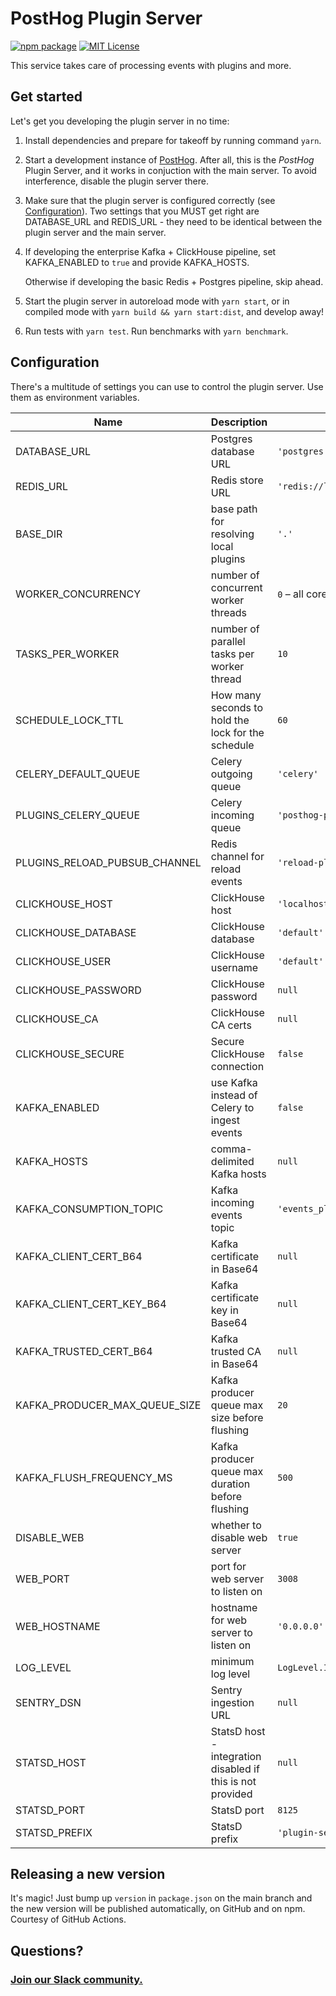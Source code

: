 # PostHog Plugin Server

[![npm package](https://img.shields.io/npm/v/@posthog/plugin-server?style=flat-square)](https://www.npmjs.com/package/@posthog/plugin-server)
[![MIT License](https://img.shields.io/badge/License-MIT-red.svg?style=flat-square)](https://opensource.org/licenses/MIT)

This service takes care of processing events with plugins and more.

## Get started

Let's get you developing the plugin server in no time:

1. Install dependencies and prepare for takeoff by running command `yarn`.

1. Start a development instance of [PostHog](/PostHog/posthog). After all, this is the _PostHog_ Plugin Server, and it works in conjuction with the main server. To avoid interference, disable the plugin server there.

1. Make sure that the plugin server is configured correctly (see [Configuration](#Configuration)). Two settings that you MUST get right are DATABASE_URL and REDIS_URL - they need to be identical between the plugin server and the main server.

1. If developing the enterprise Kafka + ClickHouse pipeline, set KAFKA_ENABLED to `true` and provide KAFKA_HOSTS.

    Otherwise if developing the basic Redis + Postgres pipeline, skip ahead.

1. Start the plugin server in autoreload mode with `yarn start`, or in compiled mode with `yarn build && yarn start:dist`, and develop away!

1. Run tests with `yarn test`. Run benchmarks with `yarn benchmark`.

## Configuration

There's a multitude of settings you can use to control the plugin server. Use them as environment variables.

| Name                          | Description                                                | Default value                         |
| ----------------------------- | ---------------------------------------------------------- | ------------------------------------- |
| DATABASE_URL                  | Postgres database URL                                      | `'postgres://localhost:5432/posthog'` |
| REDIS_URL                     | Redis store URL                                            | `'redis://localhost'`                 |
| BASE_DIR                      | base path for resolving local plugins                      | `'.'`                                 |
| WORKER_CONCURRENCY            | number of concurrent worker threads                        | `0` – all cores                       |
| TASKS_PER_WORKER              | number of parallel tasks per worker thread                 | `10`                                  |
| SCHEDULE_LOCK_TTL             | How many seconds to hold the lock for the schedule         | `60`                                  |
| CELERY_DEFAULT_QUEUE          | Celery outgoing queue                                      | `'celery'`                            |
| PLUGINS_CELERY_QUEUE          | Celery incoming queue                                      | `'posthog-plugins'`                   |
| PLUGINS_RELOAD_PUBSUB_CHANNEL | Redis channel for reload events                            | `'reload-plugins'`                    |
| CLICKHOUSE_HOST               | ClickHouse host                                            | `'localhost'`                         |
| CLICKHOUSE_DATABASE           | ClickHouse database                                        | `'default'`                           |
| CLICKHOUSE_USER               | ClickHouse username                                        | `'default'`                           |
| CLICKHOUSE_PASSWORD           | ClickHouse password                                        | `null`                                |
| CLICKHOUSE_CA                 | ClickHouse CA certs                                        | `null`                                |
| CLICKHOUSE_SECURE             | Secure ClickHouse connection                               | `false`                               |
| KAFKA_ENABLED                 | use Kafka instead of Celery to ingest events               | `false`                               |
| KAFKA_HOSTS                   | comma-delimited Kafka hosts                                | `null`                                |
| KAFKA_CONSUMPTION_TOPIC       | Kafka incoming events topic                                | `'events_plugin_ingestion'`           |
| KAFKA_CLIENT_CERT_B64         | Kafka certificate in Base64                                | `null`                                |
| KAFKA_CLIENT_CERT_KEY_B64     | Kafka certificate key in Base64                            | `null`                                |
| KAFKA_TRUSTED_CERT_B64        | Kafka trusted CA in Base64                                 | `null`                                |
| KAFKA_PRODUCER_MAX_QUEUE_SIZE | Kafka producer queue max size before flushing              | `20`                                  |
| KAFKA_FLUSH_FREQUENCY_MS      | Kafka producer queue max duration before flushing          | `500`                                 |
| DISABLE_WEB                   | whether to disable web server                              | `true`                                |
| WEB_PORT                      | port for web server to listen on                           | `3008`                                |
| WEB_HOSTNAME                  | hostname for web server to listen on                       | `'0.0.0.0'`                           |
| LOG_LEVEL                     | minimum log level                                          | `LogLevel.Info`                       |
| SENTRY_DSN                    | Sentry ingestion URL                                       | `null`                                |
| STATSD_HOST                   | StatsD host - integration disabled if this is not provided | `null`                                |
| STATSD_PORT                   | StatsD port                                                | `8125`                                |
| STATSD_PREFIX                 | StatsD prefix                                              | `'plugin-server.'`                    |

## Releasing a new version

It's magic! Just bump up `version` in `package.json` on the main branch and the new version will be published automatically, on GitHub and on npm. Courtesy of GitHub Actions.

## Questions?

### [Join our Slack community.](posthog.com/slack)
